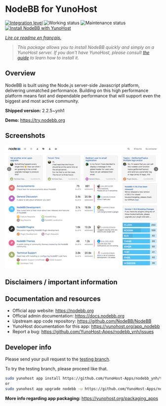 <!--
N.B.: This README was automatically generated by https://github.com/YunoHost/apps/tree/master/tools/README-generator
It shall NOT be edited by hand.
-->

# NodeBB for YunoHost

[![Integration level](https://dash.yunohost.org/integration/nodebb.svg)](https://dash.yunohost.org/appci/app/nodebb) ![Working status](https://ci-apps.yunohost.org/ci/badges/nodebb.status.svg) ![Maintenance status](https://ci-apps.yunohost.org/ci/badges/nodebb.maintain.svg)  
[![Install NodeBB with YunoHost](https://install-app.yunohost.org/install-with-yunohost.svg)](https://install-app.yunohost.org/?app=nodebb)

*[Lire ce readme en français.](./README_fr.md)*

> *This package allows you to install NodeBB quickly and simply on a YunoHost server.
If you don't have YunoHost, please consult [the guide](https://yunohost.org/#/install) to learn how to install it.*

## Overview

NodeBB is built using the Node.js server-side Javascript platform, delivering unmatched performance.
Building on this high performance platform means fast and dependable performance that will support even the biggest and most active community.

**Shipped version:** 2.2.5~ynh1


**Demo:** https://try.nodebb.org

## Screenshots

![Screenshot of NodeBB](./doc/screenshots/screenshot.png)

## Disclaimers / important information



## Documentation and resources

* Official app website: <https://nodebb.org>
* Official admin documentation: <https://docs.nodebb.org>
* Upstream app code repository: <https://github.com/NodeBB/NodeBB>
* YunoHost documentation for this app: <https://yunohost.org/app_nodebb>
* Report a bug: <https://github.com/YunoHost-Apps/nodebb_ynh/issues>

## Developer info

Please send your pull request to the [testing branch](https://github.com/YunoHost-Apps/nodebb_ynh/tree/testing).

To try the testing branch, please proceed like that.

``` bash
sudo yunohost app install https://github.com/YunoHost-Apps/nodebb_ynh/tree/testing --debug
or
sudo yunohost app upgrade nodebb -u https://github.com/YunoHost-Apps/nodebb_ynh/tree/testing --debug
```

**More info regarding app packaging:** <https://yunohost.org/packaging_apps>
